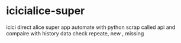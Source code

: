 # icicialice-super
icici direct alice super app automate with python scrap called api and compaire with history data check repeate, new , missing 
